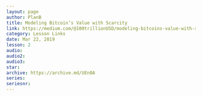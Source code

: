 ```yaml
---
layout: page
author: PlanB
title: Modeling Bitcoin’s Value with Scarcity
link: https://medium.com/@100trillionUSD/modeling-bitcoins-value-with-scarcity-91fa0fc03e25
category: Lesson Links
date: Mar 22, 2019
lesson: 2
audio: 
audio2: 
audio3: 
star: 
archive: https://archive.md/UEn0A
series: 
seriesnr: 
---
```

